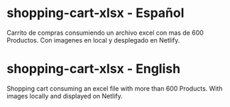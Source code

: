 # shopping-cart-xlsx - Español
Carrito de compras consumiendo un archivo excel con mas de 600 Productos.
Con imagenes en local y desplegado en Netlify.

# shopping-cart-xlsx - English

Shopping cart consuming an excel file with more than 600 Products.
With images locally and displayed on Netlify.
